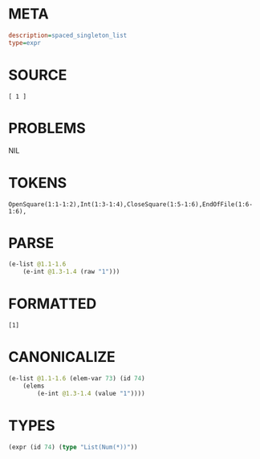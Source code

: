 # META
~~~ini
description=spaced_singleton_list
type=expr
~~~
# SOURCE
~~~roc
[ 1 ]
~~~
# PROBLEMS
NIL
# TOKENS
~~~zig
OpenSquare(1:1-1:2),Int(1:3-1:4),CloseSquare(1:5-1:6),EndOfFile(1:6-1:6),
~~~
# PARSE
~~~clojure
(e-list @1.1-1.6
	(e-int @1.3-1.4 (raw "1")))
~~~
# FORMATTED
~~~roc
[1]
~~~
# CANONICALIZE
~~~clojure
(e-list @1.1-1.6 (elem-var 73) (id 74)
	(elems
		(e-int @1.3-1.4 (value "1"))))
~~~
# TYPES
~~~clojure
(expr (id 74) (type "List(Num(*))"))
~~~
